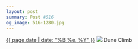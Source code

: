 ```yaml
---
layout: post
summary: Post #516
og_image: 516-1280.jpg
---
```


<p>
  <time><a href="/516">{{ page.date | date: "%B %e, %Y" }}</a></time>
  <a href="/516"><img src="{{ site.assets_url }}/516-640.jpg" srcset="{{ site.assets_url }}/516-320.jpg 320w, {{ site.assets_url }}/516-640.jpg 640w, {{ site.assets_url }}/516-960.jpg 960w, {{ site.assets_url }}/516-1280.jpg 1280w" sizes="(min-width: 700px) 50vw, calc(100vw - 2rem)" /></a>
  <span>Dune Climb</span>
</p>
